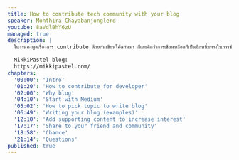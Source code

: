 ```yaml
---
title: How to contribute tech community with your blog
speaker: Monthira Chayabanjonglerd
youtube: 8aVdlBhY6zU
managed: true
description: |
  ในงานคงพูดเรื่องการ contribute ด้วยกันเขียนโค้ดกันมา ก็เลยคิดว่าการเขียนบล็อกก็เป็นอีกหนึ่งทางในการช่วย contribute community ต่าง ๆ ด้วย ก็เลยจะมาจุดประกายให้ทุกคนอยากเขียนบล็อกกัน ว่าทำไมต้องเขียนบล็อก เขียนแล้วได้อะไร แล้วต้องทำยังไง

  MikkiPastel blog:
  https://mikkipastel.com/
chapters:
  '00:00': 'Intro'
  '01:20': 'How to contribute for developer'
  '02:00': 'Why blog'
  '04:10': 'Start with Medium'
  '05:02': 'How to pick topic to write blog'
  '06:49': 'Writing your blog (examples)'
  '12:10': 'Add supporting content to increase interest'
  '17:17': 'Share to your friend and community'
  '18:58': 'Chance'
  '21:14': 'Questions'
published: true
---
```

